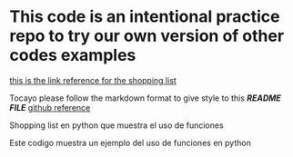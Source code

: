 # This code is an intentional practice repo to try our own version of other codes examples
[this is the link reference for the shopping list](https://www.youtube.com/watch?v=0m7csmqWAgI&ab_channel=GeekTutorials)

Tocayo please follow the markdown format to give style to this ***README FILE***
[github reference](https://docs.github.com/en/get-started/writing-on-github/getting-started-with-writing-and-formatting-on-github/basic-writing-and-formatting-syntax)

Shopping list en python que muestra el uso de funciones

Este codigo muestra un ejemplo del uso de funciones en python
